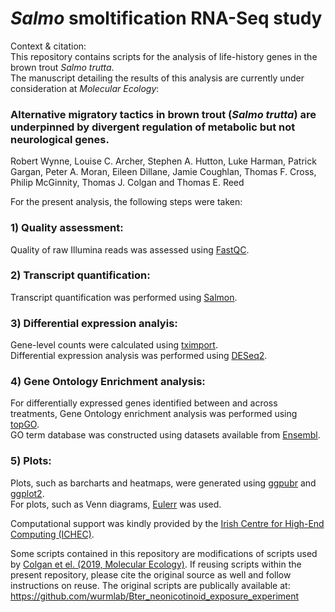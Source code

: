 # _Salmo_ smoltification RNA-Seq study   

Context & citation:  
This repository contains scripts for the analysis of life-history genes in the brown trout _Salmo trutta_.  
The manuscript detailing the results of this analysis are currently under consideration at _Molecular Ecology_:  
### Alternative migratory tactics in brown trout (_Salmo trutta_) are underpinned by divergent regulation of metabolic but not neurological genes.
Robert Wynne, Louise C. Archer, Stephen A. Hutton, Luke Harman, Patrick Gargan, Peter A. Moran, Eileen Dillane, Jamie Coughlan, Thomas F. Cross, Philip McGinnity, Thomas J. Colgan and Thomas E. Reed 

For the present analysis, the following steps were taken:  
### 1) Quality assessment:  
Quality of raw Illumina reads was assessed using [FastQC](https://www.bioinformatics.babraham.ac.uk/projects/fastqc/).  
### 2) Transcript quantification:  
Transcript quantification was performed using [Salmon](https://salmon.readthedocs.io/en/latest/salmon.html).  
### 3) Differential expression analyis:  
Gene-level counts were calculated using [tximport](https://bioconductor.org/packages/release/bioc/html/tximport.html).  
Differential expression analysis was performed using [DESeq2](https://bioconductor.org/packages/release/bioc/html/DESeq2.html).  
### 4) Gene Ontology Enrichment analysis:
For differentially expressed genes identified between and across treatments, Gene Ontology enrichment analysis was performed using [topGO](https://bioconductor.org/packages/release/bioc/html/topGO.html).  
GO term database was constructed using datasets available from [Ensembl](https://www.ensembl.org/index.html).  
### 5) Plots:  
Plots, such as barcharts and heatmaps, were generated using [ggpubr](https://cran.r-project.org/web/packages/ggpubr/index.html) and [ggplot2](https://ggplot2.tidyverse.org/).  
For plots, such as Venn diagrams, [Eulerr](https://cran.r-project.org/web/packages/eulerr/index.html) was used.  

Computational support was kindly provided by the [Irish Centre for High-End Computing (ICHEC)](https://www.ichec.ie/).  

Some scripts contained in this repository are modifications of scripts used by [Colgan et el. (2019, Molecular Ecology)](https://onlinelibrary.wiley.com/doi/full/10.1111/mec.15047). If reusing scripts within the present repository, please cite the original source as well and follow instructions on reuse.
The original scripts are publically available at: https://github.com/wurmlab/Bter_neonicotinoid_exposure_experiment  
